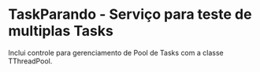 # TaskParando - Serviço para teste de multiplas Tasks

Inclui controle para gerenciamento de Pool de Tasks com a classe TThreadPool.